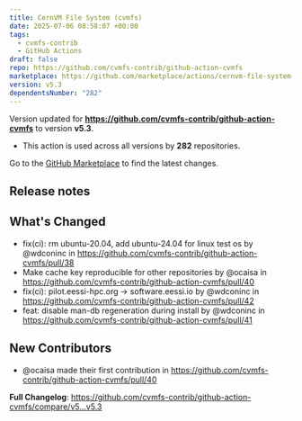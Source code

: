 ```yaml
---
title: CernVM File System (cvmfs)
date: 2025-07-06 08:58:07 +00:00
tags:
  - cvmfs-contrib
  - GitHub Actions
draft: false
repo: https://github.com/cvmfs-contrib/github-action-cvmfs
marketplace: https://github.com/marketplace/actions/cernvm-file-system-cvmfs
version: v5.3
dependentsNumber: "282"
---
```



Version updated for **https://github.com/cvmfs-contrib/github-action-cvmfs** to version **v5.3**.
- This action is used across all versions by **282** repositories.

Go to the [GitHub Marketplace](https://github.com/marketplace/actions/cernvm-file-system-cvmfs) to find the latest changes.

## Release notes

## What's Changed
* fix(ci): rm ubuntu-20.04, add ubuntu-24.04 for linux test os by @wdconinc in https://github.com/cvmfs-contrib/github-action-cvmfs/pull/38
* Make cache key reproducible for other repositories by @ocaisa in https://github.com/cvmfs-contrib/github-action-cvmfs/pull/40
* fix(ci): pilot.eessi-hpc.org -> software.eessi.io by @wdconinc in https://github.com/cvmfs-contrib/github-action-cvmfs/pull/42
* feat: disable man-db regeneration during install by @wdconinc in https://github.com/cvmfs-contrib/github-action-cvmfs/pull/41

## New Contributors
* @ocaisa made their first contribution in https://github.com/cvmfs-contrib/github-action-cvmfs/pull/40

**Full Changelog**: https://github.com/cvmfs-contrib/github-action-cvmfs/compare/v5...v5.3
